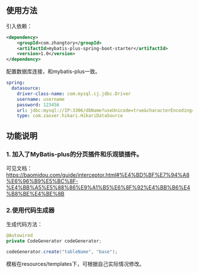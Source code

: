 ## 使用方法
引入依赖：
```xml
<dependency>
    <groupId>com.zhangtory</groupId>
    <artifactId>mybatis-plus-spring-boot-starter</artifactId>
    <version>1.0</version>
</dependency>
```

配置数据库连接，和mybatis-plus一致。
```yml
spring:
  datasource:
    driver-class-name: com.mysql.cj.jdbc.Driver
    username: username
    password: 123456
    url: jdbc:mysql://IP:3306/dbName?useUnicode=true&characterEncoding=utf-8&zeroDateTimeBehavior=convertToNull&allowMultiQueries=true&serverTimezone=Asia/Shanghai
    type: com.zaxxer.hikari.HikariDataSource
```

## 功能说明
### 1. 加入了MyBatis-plus的分页插件和乐观锁插件。
可见文档：https://baomidou.com/guide/interceptor.html#%E4%BD%BF%E7%94%A8%E6%96%B9%E5%BC%8F-%E4%BB%A5%E5%88%86%E9%A1%B5%E6%8F%92%E4%BB%B6%E4%B8%BE%E4%BE%8B

### 2.使用代码生成器
生成代码方法：
```java
@Autowired
private CodeGenerator codeGenerator;

codeGenerator.create("tableName", "base");
```
模板在resources/templates下，可根据自己实际情况修改。
